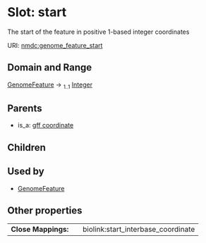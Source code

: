 
# Slot: start


The start of the feature in positive 1-based integer coordinates

URI: [nmdc:genome_feature_start](https://microbiomedata/meta/genome_feature_start)


## Domain and Range

[GenomeFeature](GenomeFeature.md) &#8594;  <sub>1..1</sub> [Integer](types/Integer.md)

## Parents

 *  is_a: [gff coordinate](gff_coordinate.md)

## Children


## Used by

 * [GenomeFeature](GenomeFeature.md)

## Other properties

|  |  |  |
| --- | --- | --- |
| **Close Mappings:** | | biolink:start_interbase_coordinate |

